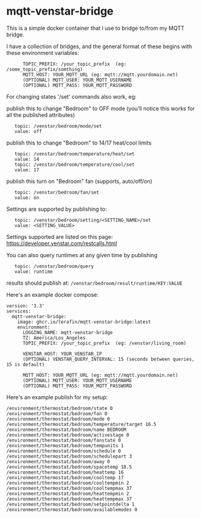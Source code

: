 # mqtt-venstar-bridge

This is a simple docker container that I use to bridge to/from my MQTT bridge.

I have a collection of bridges, and the general format of these begins with these environment variables:

```mqtt
      TOPIC_PREFIX: /your_topic_prefix  (eg: /some_topic_prefix/somthing)
      MQTT_HOST: YOUR_MQTT_URL (eg: mqtt://mqtt.yourdomain.net)
      (OPTIONAL) MQTT_USER: YOUR_MQTT_USERNAME
      (OPTIONAL) MQTT_PASS: YOUR_MQTT_PASSWORD
```

For changing states '/set' commands also work, eg:

publish this to change "Bedroom" to OFF mode (you'll notice this works for all the published attributes)

```mqtt
   topic: /venstar/bedroom/mode/set
   value: off
```

publish this to change "Bedroom" to 14/17 heat/cool limits

```mqtt
   topic: /venstar/bedroom/temperature/heat/set
   value: 14
   topic: /venstar/bedroom/temperature/cool/set
   value: 17
```

publish this turn on "Bedroom" fan (supports, auto/off/on)

```mqtt
   topic: /venstar/bedroom/fan/set
   value: on
```

Settings are supported by publishing to:

```mqtt
   topic: /venstar/bedroom/setting/<SETTING_NAME>/set
   value: <SETTING_VALUE>
```

Settings supported are listed on this page: <https://developer.venstar.com/restcalls.html>

You can also query runtimes at any given time by publishing

```mqtt
   topic: /venstar/bedroom/query
   value: runtime
```

results should publish at: `/venstar/bedroom/result/runtime/KEY:VALUE`

Here's an example docker compose:

```mqtt
version: '3.3'
services:
  mqtt-venstar-bridge:
    image: ghcr.io/terafin/mqtt-venstar-bridge:latest
    environment:
      LOGGING_NAME: mqtt-venstar-bridge
      TZ: America/Los_Angeles
      TOPIC_PREFIX: /your_topic_prefix  (eg: /venstar/living_room)

      VENSTAR_HOST: YOUR_VENSTAR_IP
      (OPTIONAL) VENSTAR_QUERY_INTERVAL: 15 (seconds between queries, 15 is default)

      MQTT_HOST: YOUR_MQTT_URL (eg: mqtt://mqtt.yourdomain.net)
      (OPTIONAL) MQTT_USER: YOUR_MQTT_USERNAME
      (OPTIONAL) MQTT_PASS: YOUR_MQTT_PASSWORD
```

Here's an example publish for my setup:

```mqtt
/environment/thermostat/bedroom/state 0
/environment/thermostat/bedroom/fan 0
/environment/thermostat/bedroom/mode 0
/environment/thermostat/bedroom/temperature/target 16.5
/environment/thermostat/bedroom/name BEDROOM
/environment/thermostat/bedroom/activestage 0
/environment/thermostat/bedroom/fanstate 0
/environment/thermostat/bedroom/tempunits 1
/environment/thermostat/bedroom/schedule 0
/environment/thermostat/bedroom/schedulepart 3
/environment/thermostat/bedroom/away 0
/environment/thermostat/bedroom/spacetemp 18.5
/environment/thermostat/bedroom/heattemp 16
/environment/thermostat/bedroom/cooltemp 17
/environment/thermostat/bedroom/cooltempmin 2
/environment/thermostat/bedroom/cooltempmax 37
/environment/thermostat/bedroom/heattempmin 2
/environment/thermostat/bedroom/heattempmax 37
/environment/thermostat/bedroom/setpointdelta 1
/environment/thermostat/bedroom/availablemodes 0
```
